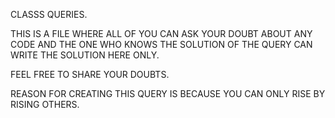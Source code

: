 CLASSS QUERIES.







THIS IS A FILE WHERE ALL OF YOU CAN ASK YOUR DOUBT ABOUT ANY CODE AND THE ONE WHO KNOWS THE SOLUTION OF THE QUERY CAN WRITE THE SOLUTION HERE ONLY.







FEEL FREE TO SHARE YOUR DOUBTS.







REASON FOR CREATING THIS QUERY IS BECAUSE YOU CAN ONLY RISE BY RISING OTHERS.
